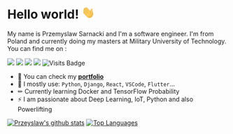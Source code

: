 # Hello world! <img src="https://raw.githubusercontent.com/PrzemyslawSarnacki/PrzemyslawSarnacki/master/wave.gif" width="30px">

My name is Przemyslaw Sarnacki and I'm a software engineer. I'm from Poland and currently doing my masters at Military University of Technology. You can find me on :


[<img src="https://img.shields.io/badge/github-%2312100E.svg?&style=for-the-badge&logo=github&logoColor=white" />](https://github.com/PrzemyslawSarnacki) [<img src="https://img.shields.io/badge/linkedin-%230077B5.svg?&style=for-the-badge&logo=linkedin&logoColor=white" />](https://www.linkedin.com/in/przemysław-sarnacki-92b4291b1/) [<img src = "https://img.shields.io/badge/instagram-%23E4405F.svg?&style=for-the-badge&logo=instagram&logoColor=white">](https://www.instagram.com/bboy_przemko/) [<img src ="https://img.shields.io/badge/Portfolio-up-%23.svg?&style=for-the-badge&logo=&logoColor=white%22">](https://przemyslawsarnacki.github.io/MyReactPortfolio/) ![Visits Badge](https://badges.pufler.dev/visits/PrzemyslawSarnacki/PrzemyslawSarnacki?style=for-the-badge ) 

- 💼 You can check my [**portfolio**](https://przemyslawsarnacki.github.io/MyReactPortfolio/)
- 🧰 I mostly use: `Python`, `Django`, `React`, `VSCode`, `Flutter`...
- ✏ Currently learning Docker and TensorFlow Probability
- ⚡ I am passionate about Deep Learning, IoT, Python and also Powerlifting 


[![Przeyslaw's github stats](https://github-readme-stats.vercel.app/api?username=PrzemyslawSarnacki&theme=light&show_icons=true&line_height=27)](https://github.com/PrzemyslawSarnacki/github-readme-stats)
[![Top Languages](https://github-readme-stats.vercel.app/api/top-langs/?username=PrzemyslawSarnacki&theme=light&hide=html,css,jupyter%20notebook)](https://github.com/PrzemyslawSarnacki/github-readme-stats)

<!--
**PrzemyslawSarnacki/PrzemyslawSarnacki/** is a ✨ _special_ ✨ repository because its `README.md` (this file) appears on your GitHub profile.
-->
